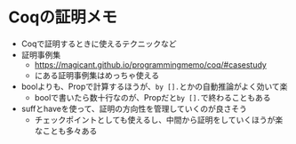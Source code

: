 # Coqの証明メモ

- Coqで証明するときに使えるテクニックなど
- 証明事例集
  - https://magicant.github.io/programmingmemo/coq/#casestudy
  - にある証明事例集はめっちゃ使える
- boolよりも、Propで計算するほうが、`by [].`とかの自動推論がよく効いて楽
  - boolで書いたら数十行なのが、Propだと`by [].`で終わることもある
- suffとhaveを使って、証明の方向性を管理していくのが良さそう
  - チェックポイントとしても使えるし、中間から証明をしていくほうが楽なことも多々ある
